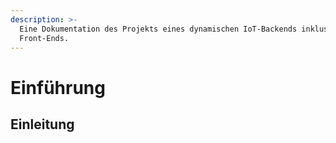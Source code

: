 ```yaml
---
description: >-
  Eine Dokumentation des Projekts eines dynamischen IoT-Backends inklusive
  Front-Ends.
---
```


# Einführung

## Einleitung



